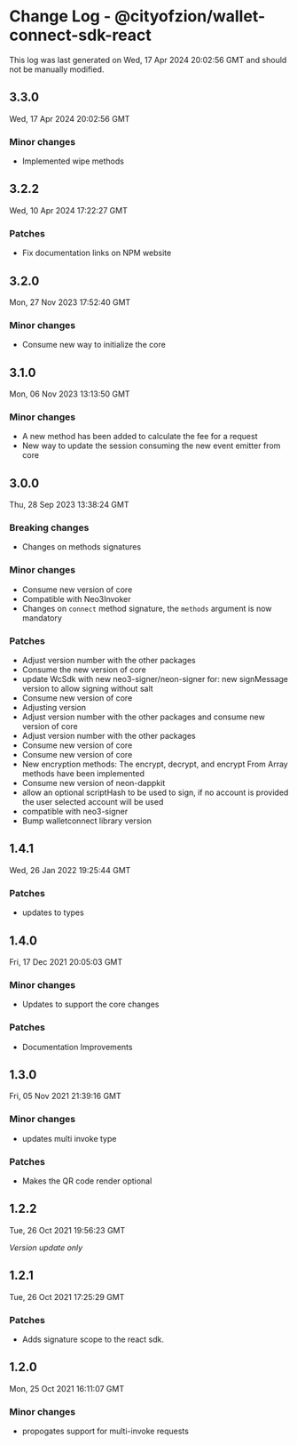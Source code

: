 # Change Log - @cityofzion/wallet-connect-sdk-react

This log was last generated on Wed, 17 Apr 2024 20:02:56 GMT and should not be manually modified.

## 3.3.0
Wed, 17 Apr 2024 20:02:56 GMT

### Minor changes

- Implemented wipe methods

## 3.2.2
Wed, 10 Apr 2024 17:22:27 GMT

### Patches

- Fix documentation links on NPM website

## 3.2.0
Mon, 27 Nov 2023 17:52:40 GMT

### Minor changes

- Consume new way to initialize the core

## 3.1.0
Mon, 06 Nov 2023 13:13:50 GMT

### Minor changes

- A new method has been added to calculate the fee for a request
- New way to update the session consuming the new event emitter from core

## 3.0.0
Thu, 28 Sep 2023 13:38:24 GMT

### Breaking changes

- Changes on methods signatures

### Minor changes

- Consume new version of core
- Compatible with Neo3Invoker
- Changes on `connect` method signature, the `methods` argument is now mandatory

### Patches

- Adjust version number with the other packages
- Consume the new version of core
- update WcSdk with new neo3-signer/neon-signer for: new signMessage version to allow signing without salt
- Consume new version of core
- Adjusting version
- Adjust version number with the other packages and consume new version of core
- Adjust version number with the other packages
- Consume new version of core
- Consume new version of core
- New encryption methods: The encrypt, decrypt, and encrypt From Array methods have been implemented
- Consume new version of neon-dappkit
- allow an optional scriptHash to be used to sign, if no account is provided the user selected account will be used
- compatible with neo3-signer
- Bump walletconnect library version

## 1.4.1
Wed, 26 Jan 2022 19:25:44 GMT

### Patches

- updates to types

## 1.4.0
Fri, 17 Dec 2021 20:05:03 GMT

### Minor changes

- Updates to support the core changes

### Patches

- Documentation Improvements

## 1.3.0
Fri, 05 Nov 2021 21:39:16 GMT

### Minor changes

- updates multi invoke type

### Patches

- Makes the QR code render optional

## 1.2.2
Tue, 26 Oct 2021 19:56:23 GMT

_Version update only_

## 1.2.1
Tue, 26 Oct 2021 17:25:29 GMT

### Patches

- Adds signature scope to the react sdk.

## 1.2.0
Mon, 25 Oct 2021 16:11:07 GMT

### Minor changes

- propogates support for multi-invoke requests

